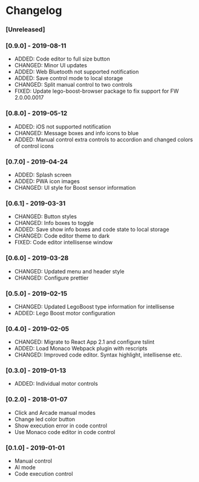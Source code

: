# Changelog

### [Unreleased]

### [0.9.0] - 2019-08-11

- ADDED: Code editor to full size button
- CHANGED: Minor UI updates
- ADDED: Web Bluetooth not supported notification
- ADDED: Save control mode to local storage
- CHANGED: Split manual control to two controls
- FIXED: Update lego-boost-browser package to fix support for FW 2.0.00.0017

### [0.8.0] - 2019-05-12

- ADDED: iOS not supported notification
- CHANGED: Message boxes and info icons to blue
- ADDED: Manual control extra controls to accordion and changed colors of control icons

### [0.7.0] - 2019-04-24

- ADDED: Splash screen
- ADDED: PWA icon images
- CHANGED: UI style for Boost sensor information

### [0.6.1] - 2019-03-31

- CHANGED: Button styles
- CHANGED: Info boxes to toggle
- ADDED: Save show info boxes and code state to local storage
- CHANGED: Code editor theme to dark
- FIXED: Code editor intellisense window

### [0.6.0] - 2019-03-28

- CHANGED: Updated menu and header style
- CHANGED: Configure prettier

### [0.5.0] - 2019-02-15

- CHANGED: Updated LegoBoost type information for intellisense
- ADDED: Lego Boost motor configuration

### [0.4.0] - 2019-02-05

- CHANGED: Migrate to React App 2.1 and configure tslint
- ADDED: Load Monaco Webpack plugin with rescripts
- CHANGED: Improved code editor. Syntax highlight, intellisense etc.

### [0.3.0] - 2019-01-13

- ADDED: Individual motor controls

### [0.2.0] - 2018-01-07

- Click and Arcade manual modes
- Change led color button
- Show execution error in code control
- Use Monaco code editor in code control

### [0.1.0] - 2019-01-01

- Manual control
- AI mode
- Code execution control

